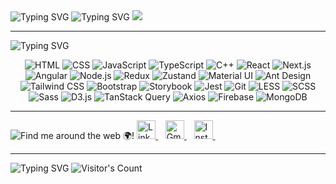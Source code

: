 <div align="left">
    <img src="https://readme-typing-svg.herokuapp.com?&color=fff&font=Poppins&weight=500&duration=1&repeat=false&width=64&lines=Hi,+I'm" alt="Typing SVG" />
    <img src="https://readme-typing-svg.herokuapp.com?font=Poppins&weight=500&duration=4000&pause=500&color=6e6e73&width=900&lines=Nitin+Kumar;Software+Engineer" alt="Typing SVG" /> 
    <img src="https://readme-typing-svg.herokuapp.com?&color=fff&font=Poppins&size=14&weight=500&duration=1&vCenter=true&repeat=false&width=435&lines=Solving+one+bug+at+a+time!+😁" />
</div>

---
  
 
<div align="left">
 <img src="https://readme-typing-svg.herokuapp.com?&color=fff&font=Poppins&weight=500&duration=1&repeat=false&width=435&lines=Things+I+work+with+-" alt="Typing SVG" />
<p align="center">
  <!-- HTML -->
  <img alt="HTML" src="https://img.shields.io/badge/-HTML5-E34F26?style=for-the-badge&logo=html5&logoColor=white" />

  <!-- CSS -->
  <img alt="CSS" src="https://img.shields.io/badge/-CSS3-1572B6?style=for-the-badge&logo=css3&logoColor=white" />

  <!-- JavaScript -->
  <img alt="JavaScript" src="https://img.shields.io/badge/-JavaScript-F7DF1E?style=for-the-badge&logo=javascript&logoColor=black" />

  <!-- TypeScript -->
  <img alt="TypeScript" src="https://img.shields.io/badge/-TypeScript-007ACC?style=for-the-badge&logo=typescript&logoColor=white" />

  <!-- C++ -->
  <img alt="C++" src="https://img.shields.io/badge/-C++-00599C?style=for-the-badge&logo=cplusplus&logoColor=white" />

  <!-- React -->
  <img alt="React" src="https://img.shields.io/badge/-React-45b8d8?style=for-the-badge&logo=react&logoColor=white" />

  <!-- Next.js -->
  <img alt="Next.js" src="https://img.shields.io/badge/-Next.js-000000?style=for-the-badge&logo=next.js&logoColor=white" />

  <!-- Angular -->
  <img alt="Angular" src="https://img.shields.io/badge/-Angular-DD0031?style=for-the-badge&logo=angular&logoColor=white" />

  <!-- Node.js -->
  <img alt="Node.js" src="https://img.shields.io/badge/-Node.js-43853D?style=for-the-badge&logo=node.js&logoColor=white" />

  <!-- Redux -->
  <img alt="Redux" src="https://img.shields.io/badge/-Redux-764ABC?style=for-the-badge&logo=redux&logoColor=white" />

  <!-- Zustand -->
  <img alt="Zustand" src="https://img.shields.io/badge/-Zustand-007fff?style=for-the-badge&logoColor=white" />

  <!-- Material UI -->
  <img alt="Material UI" src="https://img.shields.io/badge/-Material--UI-0081CB?style=for-the-badge&logo=material-ui&logoColor=white" />

  <!-- Ant Design -->
  <img alt="Ant Design" src="https://img.shields.io/badge/-Ant_Design-0170FE?style=for-the-badge&logo=antdesign&logoColor=white" />

  <!-- Tailwind CSS -->
  <img alt="Tailwind CSS" src="https://img.shields.io/badge/-Tailwind%20CSS-06B6D4?style=for-the-badge&logo=tailwindcss&logoColor=white" />

  <!-- Bootstrap -->
  <img alt="Bootstrap" src="https://img.shields.io/badge/-Bootstrap-563D7C?style=for-the-badge&logo=bootstrap&logoColor=white" />

  <!-- Storybook -->
  <img alt="Storybook" src="https://img.shields.io/badge/-Storybook-FF4785?style=for-the-badge&logo=storybook&logoColor=white" />

  <!-- Jest -->
  <img alt="Jest" src="https://img.shields.io/badge/-Jest-C21325?style=for-the-badge&logo=jest&logoColor=white" />

  <!-- Git -->
  <img alt="Git" src="https://img.shields.io/badge/-Git-F05032?style=for-the-badge&logo=git&logoColor=white" />

  <!-- LESS -->
  <img alt="LESS" src="https://img.shields.io/badge/-LESS-1D365D?style=for-the-badge&logo=less&logoColor=white" />

  <!-- SCSS -->
  <img alt="SCSS" src="https://img.shields.io/badge/-SCSS-CC6699?style=for-the-badge&logo=sass&logoColor=white" />

  <!-- Sass -->
  <img alt="Sass" src="https://img.shields.io/badge/-Sass-CC6699?style=for-the-badge&logo=sass&logoColor=white" />

  <!-- D3.js -->
  <img alt="D3.js" src="https://img.shields.io/badge/-D3.js-F9A03C?style=for-the-badge&logo=d3.js&logoColor=white" />

  <!-- TanStack Query -->
  <img alt="TanStack Query" src="https://img.shields.io/badge/-TanStack_Query-FF4A00?style=for-the-badge&logo=tanstack&logoColor=white" />

  <!-- Axios -->
  <img alt="Axios" src="https://img.shields.io/badge/-Axios-5A29E9?style=for-the-badge&logo=axios&logoColor=white" />

  <!-- Firebase -->
  <img alt="Firebase" src="https://img.shields.io/badge/-Firebase-FFCB2F?style=for-the-badge&logo=firebase&logoColor=white" />

  <!-- MongoDB -->
  <img alt="MongoDB" src="https://img.shields.io/badge/-MongoDB-13aa52?style=for-the-badge&logo=mongodb&logoColor=white" />
</p>


</div>

---

<p align="left">
   <img src="https://readme-typing-svg.herokuapp.com?&color=fff&font=Poppins&weight=500&duration=1&repeat=false&width=1000&lines=Find+me+around+the+web+🌍!" alt="Find me around the web 🌍!" /> 
  <!-- LinkedIn -->
  <a href="https://www.linkedin.com/in/nitin-kumar-343b741ab/" target="_blank">
    <img src="https://img.icons8.com/fluency/48/linkedin.png" title="LinkedIn" width="30" height="30" />
  </a>&nbsp;&nbsp;

  <!-- Gmail -->
  <a href="mailto:nitinkumardeshmukh19@gmail.com" target="_blank">
    <img src="https://img.icons8.com/fluency/48/gmail-new.png" alt="Gmail" title="Gmail" width="30" height="30" />
  </a>&nbsp;&nbsp;

  <!-- Instagram -->
  <a href="https://www.instagram.com/_nitin_deshmukh" target="_blank">
   <img src="https://img.icons8.com/fluency/48/instagram-new.png" title="Instagram" width="30" height="30" />
  </a>&nbsp;&nbsp;
</p>

--- 

<div align="left"> 
  <img src="https://readme-typing-svg.herokuapp.com?&color=fff&font=Poppins&weight=500&duration=1&repeat=false&width=1000&lines=Visitor+Count" alt="Typing SVG" />
  <img src="https://profile-counter.glitch.me/KumarNitin19/count.svg" alt="Visitor's Count" />
</div>
